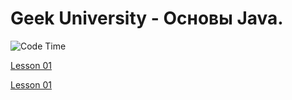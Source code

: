 # Geek University - Основы Java.

![Code Time](https://img.shields.io/endpoint?style=flat&url=https://codetime-api.datreks.com/badge/870?logoColor=white%26project=SolutionToProblems%26recentMS=0%26showProject=false)

[Lesson 01](les-001/readme.md)

[Lesson 01](les-002/readme.md)